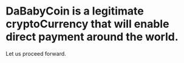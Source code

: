 DaBabyCoin is a legitimate cryptoCurrency that will enable direct payment around the world.
============================================================================================
Let us proceed forward.
